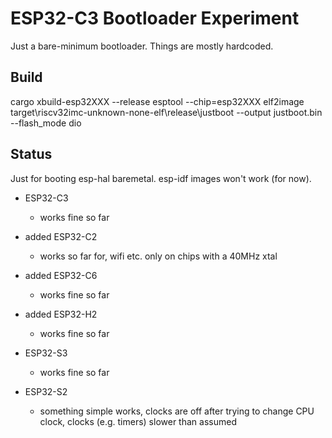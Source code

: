 # ESP32-C3 Bootloader Experiment

Just a bare-minimum bootloader. Things are mostly hardcoded.

## Build

cargo xbuild-esp32XXX --release
esptool --chip=esp32XXX elf2image  target\riscv32imc-unknown-none-elf\release\justboot --output justboot.bin --flash_mode dio

## Status

Just for booting esp-hal baremetal. esp-idf images won't work (for now).

- ESP32-C3
    - works fine so far

- added ESP32-C2
    - works so far for, wifi etc. only on chips with a 40MHz xtal

- added ESP32-C6
    - works fine so far

- added ESP32-H2
    - works fine so far

- ESP32-S3
    - works fine so far

- ESP32-S2
    - something simple works, clocks are off after trying to change CPU clock, clocks (e.g. timers) slower than assumed
